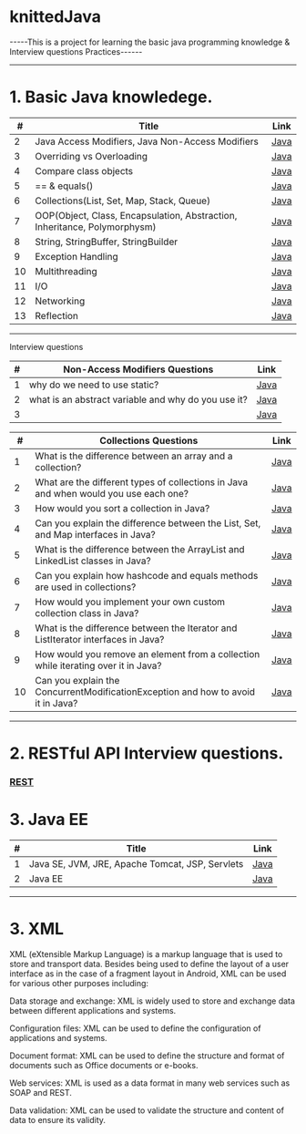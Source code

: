 # knittedJava
-----This is a project for learning the basic java programming knowledge & Interview questions Practices------

----------------------------------------------------------------------------------------------------------------------------------------------------------
# 1. Basic Java knowledege.
| # | Title | Link |
| --- | --- | --- |
| 2 | Java Access Modifiers, Java Non-Access Modifiers | [Java](https://github.com/quincey001/knittedJava/blob/main/Java.md) |
| 3 | Overriding vs Overloading | [Java](https://github.com/quincey001/knittedJava/blob/main/JavaA.md) |
| 4 | Compare class objects | [Java](https://github.com/quincey001/knittedJava/blob/main/JavaA.md) |
| 5 | == & equals() | [Java](https://github.com/quincey001/knittedJava/blob/main/javaB.md) |
| 6 | Collections(List, Set, Map, Stack, Queue)| [Java](https://github.com/quincey001/knittedJava/blob/main/javaB.md) |
| 7 | OOP(Object, Class, Encapsulation, Abstraction, Inheritance, Polymorphysm) | [Java](https://github.com/quincey001/knittedJava/blob/main/javaD.md) |
| 8 | String, StringBuffer, StringBuilder | [Java](https://github.com/quincey001/knittedJava/blob/main/javaD.md) |
| 9 | Exception Handling | [Java](https://github.com/quincey001/knittedJava/blob/main/javaD.md) |
| 10 | Multithreading | [Java](https://github.com/quincey001/knittedJava/blob/main/javaD.md) |
| 11 | I/O | [Java](https://github.com/quincey001/knittedJava/blob/main/javaD.md) |
| 12 | Networking | [Java](https://github.com/quincey001/knittedJava/blob/main/javaD.md) |
| 13 | Reflection | [Java](https://github.com/quincey001/knittedJava/blob/main/Reflection.md) |
----------------------------------------------------------------------------------------------------------------------------------------------------------
Interview questions

| # | Non-Access Modifiers Questions | Link |
| --- | --- | --- |
| 1 | why do we need to use static? | [Java](https://github.com/quincey001/knittedJava/blob/main/JavaC.md) |
| 2 | what is an abstract variable and why do you use it? | [Java](https://github.com/quincey001/knittedJava/blob/main/JavaC.md) |
| 3 |  | [Java](https://github.com/quincey001/knittedJava/blob/main/JavaA.md) |

| # | Collections Questions | Link |
| --- | --- | --- |
| 1 | What is the difference between an array and a collection? | [Java](https://github.com/quincey001/knittedJava/blob/main/JavaC.md) |
| 2 | What are the different types of collections in Java and when would you use each one? | [Java](https://github.com/quincey001/knittedJava/blob/main/JavaC.md) |
| 3 | How would you sort a collection in Java? | [Java](https://github.com/quincey001/knittedJava/blob/main/JavaA.md) |
| 4 | Can you explain the difference between the List, Set, and Map interfaces in Java? | [Java](https://github.com/quincey001/knittedJava/blob/main/JavaA.md) |
| 5 | What is the difference between the ArrayList and LinkedList classes in Java? | [Java](https://github.com/quincey001/knittedJava/blob/main/JavaA.md) |
| 6 | Can you explain how hashcode and equals methods are used in collections? | [Java](https://github.com/quincey001/knittedJava/blob/main/JavaA.md) |
| 7 | How would you implement your own custom collection class in Java?| [Java](https://github.com/quincey001/knittedJava/blob/main/JavaA.md) |
| 8 | What is the difference between the Iterator and ListIterator interfaces in Java? | [Java](https://github.com/quincey001/knittedJava/blob/main/JavaA.md) |
| 9 | How would you remove an element from a collection while iterating over it in Java? | [Java](https://github.com/quincey001/knittedJava/blob/main/JavaA.md) |
| 10 | Can you explain the ConcurrentModificationException and how to avoid it in Java? | [Java](https://github.com/quincey001/knittedJava/blob/main/JavaA.md) |

----------------------------------------------------------------------------------------------------------------------------------------------------------
# 2. RESTful API Interview questions.
### [REST](https://github.com/quincey001/knittedJava/blob/main/Restful.md)

# 3. Java EE
| # | Title | Link |
| --- | --- | --- |
| 1 | Java SE, JVM, JRE, Apache Tomcat, JSP, Servlets | [Java](https://github.com/quincey001/knittedJava/blob/main/JavaA.md) |
| 2 | Java EE | [Java](https://github.com/quincey001/knittedJava/blob/main/javaEE.md) | 

----------------------------------------------------------------------------------------------------------------------------------------------------------
# 3. XML 
XML (eXtensible Markup Language) is a markup language that is used to store and transport data. Besides being used to define the layout of a user interface as in the case of a fragment layout in Android, XML can be used for various other purposes including:

Data storage and exchange: XML is widely used to store and exchange data between different applications and systems.

Configuration files: XML can be used to define the configuration of applications and systems.

Document format: XML can be used to define the structure and format of documents such as Office documents or e-books.

Web services: XML is used as a data format in many web services such as SOAP and REST.

Data validation: XML can be used to validate the structure and content of data to ensure its validity.
